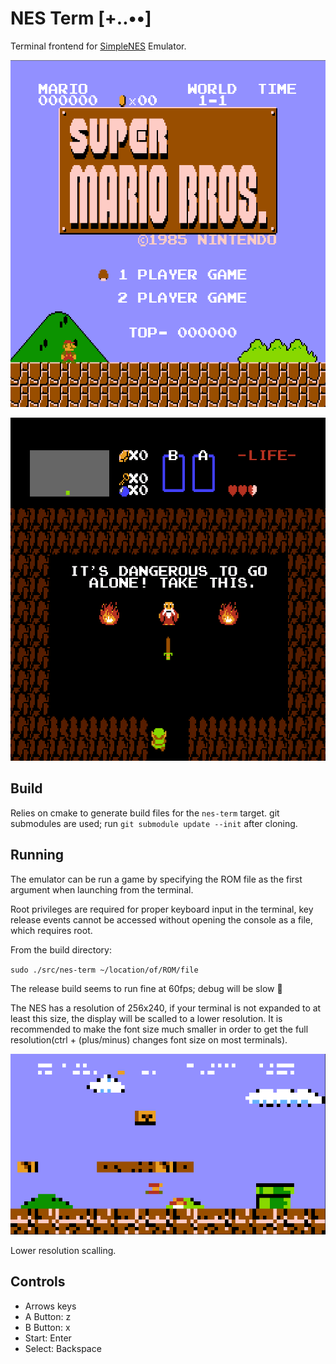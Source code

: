 # NES Term [+..••]

Terminal frontend for [SimpleNES](https://github.com/amhndu/SimpleNES) Emulator.

<p align="center">
  <img src="docs/mario.png">
</p>

<p align="center">
  <img src="docs/zelda.png">
</p>

## Build

Relies on cmake to generate build files for the `nes-term` target. git
submodules are used; run `git submodule update --init` after cloning.

## Running

The emulator can be run a game by specifying the ROM file as the first argument
when launching from the terminal.

Root privileges are required for proper keyboard input in the terminal, key
release events cannot be accessed without opening the console as a file, which
requires root.

From the build directory:

`sudo ./src/nes-term ~/location/of/ROM/file`

The release build seems to run fine at 60fps; debug will be slow 🐌

The NES has a resolution of 256x240, if your terminal is not expanded to at
least this size, the display will be scalled to a lower resolution. It is
recommended to make the font size much smaller in order to get the full
resolution(ctrl + (plus/minus) changes font size on most terminals).

<p align="center">
  <img src="docs/low-res.png">
</p>

Lower resolution scalling.

## Controls

- Arrows keys
- A Button: z
- B Button: x
- Start:    Enter
- Select:   Backspace
